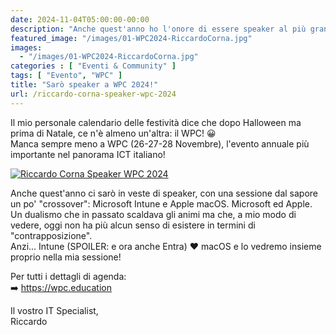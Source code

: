 ```yaml
---
date: 2024-11-04T05:00:00-00:00
description: "Anche quest'anno ho l'onore di essere speaker al più grande evento Italiano in ambito ICT: Il WPC! Ci vediamo il 26, 27, 28 novembre ad Assago!"
featured_image: "/images/01-WPC2024-RiccardoCorna.jpg"
images:
  - "/images/01-WPC2024-RiccardoCorna.jpg"
categories : [ "Eventi & Community" ]
tags: [ "Evento", "WPC" ]
title: "Sarò speaker a WPC 2024!"
url: /riccardo-corna-speaker-wpc-2024
---
```

Il mio personale calendario delle festività dice che dopo Halloween ma prima di Natale, ce n'è almeno un'altra: il WPC! 😀  
Manca sempre meno a WPC (26-27-28 Novembre), l'evento annuale più importante nel panorama ICT italiano! 

[![Riccardo Corna Speaker WPC 2024](/images/01-WPC2024-RiccardoCorna.jpg)](https://www.wpc.education/agenda-wpc)

Anche quest'anno ci sarò in veste di speaker, con una sessione dal sapore un po' "crossover": Microsoft Intune e Apple macOS.
Microsoft ed Apple. Un dualismo che in passato scaldava gli animi ma che, a mio modo di vedere, oggi non ha più alcun senso di esistere in termini di "contrapposizione".  
Anzi... Intune (SPOILER: e ora anche Entra) ❤️ macOS e lo vedremo insieme proprio nella mia sessione!

Per tutti i dettagli di agenda:  
➡️ https://wpc.education


Il vostro IT Specialist,  
Riccardo


